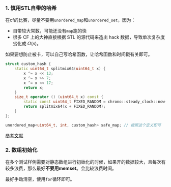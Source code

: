 ### 1. 慎用STL自带的哈希

在cf的比赛，尽量不要用`unordered_map`和`unordered_set`，因为：

- 自带较大常数，可能还没有`map`跑的快
- 很多 CF 上的大神直接根据 STL 的源代码来造出 hack 数据，导致单次复杂度劣化成 𝑂(𝑛)。

如果要想防止被卡，可以自己写哈希函数，让哈希函数和时间戳有关即可。

```c++
struct custom_hash {
	static uint64_t splitmix64(uint64_t x) {
		x ^= x << 13;
		x ^= x >> 7;
		x ^= x << 17;
		return x; 
	}
	size_t operator () (uint64_t x) const {
		static const uint64_t FIXED_RANDOM = chrono::steady_clock::now().time_since_epoch().count(); // 时间戳
		return splitmix64(x + FIXED_RANDOM);
	}
};

unordered_map<uint64_t, int, custom_hash> safe_map; // 按照这个定义即可
```

[参考文献](https://www.cnblogs.com/Lskkkno1/p/12667149.html)

### 2. 数组初始化

在多个测试样例需要对静态数组进行初始化的时候，如果开的数据较大，且每次有较多浪费，那么最好**不要用memset**。会比较浪费时间。

最好手动清空，使用`for`循环即可。